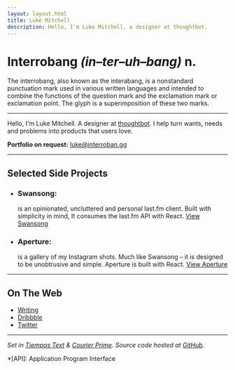 ```yaml
---
layout: layout.html
title: Luke Mitchell
description: Hello, I'm Luke Mitchell, a designer at thoughtbot.
---
```


# Interrobang _(in–ter–uh–bang)_ n.
The interrobang, also known as the interabang, is a nonstandard punctuation mark used in various written languages and intended to combine the functions of the question mark and the exclamation mark or exclamation point. The glyph is a superimposition of these two marks.

---

Hello, I'm Luke Mitchell. A designer at [thoughtbot][thoughtbot]. I help turn wants, needs and problems into products that users love.

**Portfolio on request:** [luke@interroban.gg](mailto:luke@interroban.gg)

---

## Selected Side Projects

- ### Swansong:
  is an opinionated, uncluttered and personal last.fm client. Built with simplicity in mind, It consumes the last.fm API with React.
  [View Swansong][swansong]

- ### Aperture:
  is a gallery of my Instagram shots. Much like Swansong – it is designed to be unobtrusive and simple.  Aperture is built with React.
  [View Aperture][aperture]

---

## On The Web

- [Writing][robots.thoughtbot.com]
- [Dribbble][dribbble.com]
- [Twitter][twitter.com]

---

_Set in [Tiempos Text][tiempos] & [Courier Prime][courier]._
_Source code hosted at [GitHub][github.com]._

*[API]: Application Program Interface

[thoughtbot]: https://thoughtbot.com
[robots.thoughtbot.com]: https://robots.thoughtbot.com/authors/luke-mitchell
[twitter.com]: https://twitter.com/LkeMitchll
[dribbble.com]: https://dribbble.com/Interrobang
[swansong]: http://swansong.interroban.gg
[aperture]: http://aperture.interroban.gg
[github.com]: https://github.com/LkeMitchll/interroban.gg
[tiempos]: https://klim.co.nz/retail-fonts/tiempos-text/
[courier]: https://quoteunquoteapps.com/courierprime/
